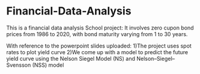 # Financial-Data-Analysis

This is a financial data analysis School project:
It involves zero cupon bond prices from 1986 to 2020, with bond maturity varying from 1 to 30 years.

With reference to the powerpoint slides uploaded:
1)The project uses spot rates to plot yield curve
2)We come up with a model to predict the future yield curve using the Nelson Siegel Model (NS) and Nelson–Siegel–Svensson (NSS) model
